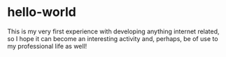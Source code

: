 # hello-world

This is my very first experience with developing anything internet related, so I hope it can become an interesting activity and, perhaps, be of use to my professional life as well!
